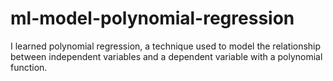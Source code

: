 # ml-model-polynomial-regression
I learned polynomial regression, a technique used to model the relationship between independent variables and a dependent variable with a polynomial function.
